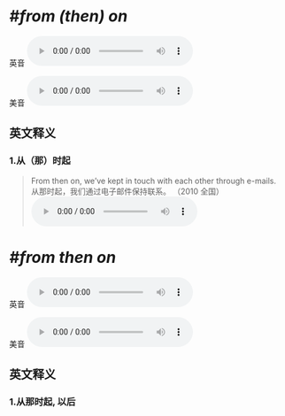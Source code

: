 # ***\#from (then) on*** 
英音
<audio src="./media/from then on1_AAC.aac" controls="controls"></audio>

美音
<audio src="./media/from then on2_AAC.aac" controls="controls"></audio>



  

英文释义
---
### 1.**从（那）时起**  

 > From then on, we’ve kept in touch with each other through e-mails.  
 > 从那时起，我们通过电子邮件保持联系。  （2010 全国）  
<audio src="./media/From then on, we've kept in touch_AAC.aac" controls="controls"></audio>


# ***\#from then on*** 
英音
<audio src="./media/from then on1_AAC.aac" controls="controls"></audio>

美音
<audio src="./media/from then on2.aac" controls="controls"></audio>



  

英文释义
---
### 1.**从那时起, 以后**  


